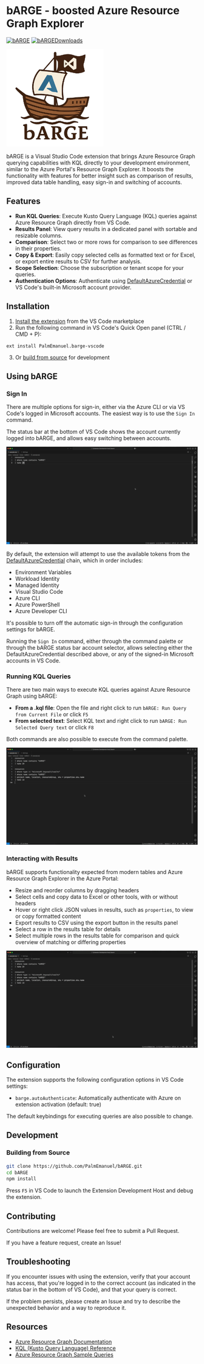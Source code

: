 # bARGE - boosted Azure Resource Graph Explorer

[![bARGE]][bARGEMarketplace] [![bARGEDownloads]][bARGEMarketplace]

<img src="media/readme/bARGE.png" width="256">

bARGE is a Visual Studio Code extension that brings Azure Resource Graph querying capabilities with KQL directly to your development environment, similar to the Azure Portal's Resource Graph Explorer. It boosts the functionality with features for better insight such as comparison of results, improved data table handling, easy sign-in and switching of accounts.

## Features

- **Run KQL Queries**: Execute Kusto Query Language (KQL) queries against Azure Resource Graph directly from VS Code.
- **Results Panel**: View query results in a dedicated panel with sortable and resizable columns.
- **Comparison**: Select two or more rows for comparison to see differences in their properties.
- **Copy & Export**: Easily copy selected cells as formatted text or for Excel, or export entire results to CSV for further analysis.
- **Scope Selection**: Choose the subscription or tenant scope for your queries.
- **Authentication Options**: Authenticate using [DefaultAzureCredential](https://learn.microsoft.com/en-us/javascript/api/@azure/identity/defaultazurecredential?view=azure-node-latest) or VS Code's built-in Microsoft account provider.

## Installation

1. [Install the extension](https://marketplace.visualstudio.com/items?itemName=PalmEmanuel.barge-vscode) from the VS Code marketplace
2. Run the following command in VS Code's Quick Open panel (CTRL / CMD + P):

```
ext install PalmEmanuel.barge-vscode
```

3. Or [build from source](#building-from-source) for development

## Using bARGE

### Sign In

There are multiple options for sign-in, either via the Azure CLI or via VS Code's logged in Microsoft accounts. The easiest way is to use the `Sign In` command.

The status bar at the bottom of VS Code shows the account currently logged into bARGE, and allows easy switching between accounts.

![Sign In](media/readme/gifs/sign-in.gif)

By default, the extension will attempt to use the available tokens from the [DefaultAzureCredential](https://learn.microsoft.com/en-us/javascript/api/@azure/identity/defaultazurecredential?view=azure-node-latest) chain, which in order includes:

- Environment Variables
- Workload Identity
- Managed Identity
- Visual Studio Code
- Azure CLI
- Azure PowerShell
- Azure Developer CLI

It's possible to turn off the automatic sign-in through the configuration settings for bARGE.

Running the `Sign In` command, either through the command palette or through the bARGE status bar account selector, allows selecting either the DefaultAzureCredential described above, or any of the signed-in Microsoft accounts in VS Code.

### Running KQL Queries

There are two main ways to execute KQL queries against Azure Resource Graph using bARGE:

- **From a .kql file**: Open the file and right click to run `bARGE: Run Query from Current File` or click `F5`
- **From selected text**: Select KQL text and right click to run `bARGE: Run Selected Query text` or click `F8`

Both commands are also possible to execute from the command palette.

![Query with Row Details](media/readme/gifs/query-details.gif)

### Interacting with Results

bARGE supports functionality expected from modern tables and Azure Resource Graph Explorer in the Azure Portal:

- Resize and reorder columns by dragging headers
- Select cells and copy data to Excel or other tools, with or without headers
- Hover or right click JSON values in results, such as `properties`, to view or copy formatted content
- Export results to CSV using the export button in the results panel
- Select a row in the results table for details
- Select multiple rows in the results table for comparison and quick overview of matching or differing properties

![Query with Row Comparison](media/readme/gifs/query-comparison.gif)

## Configuration

The extension supports the following configuration options in VS Code settings:

- `barge.autoAuthenticate`: Automatically authenticate with Azure on extension activation (default: true)

The default keybindings for executing queries are also possible to change.

## Development

### Building from Source

```bash
git clone https://github.com/PalmEmanuel/bARGE.git
cd bARGE
npm install
```

Press `F5` in VS Code to launch the Extension Development Host and debug the extension.

## Contributing

Contributions are welcome! Please feel free to submit a Pull Request.

If you have a feature request, create an Issue!

## Troubleshooting

If you encounter issues with using the extension, verify that your account has access, that you're logged in to the correct account (as indicated in the status bar in the bottom of VS Code), and that your query is correct.

If the problem persists, please create an Issue and try to describe the unexpected behavior and a way to reproduce it.

## Resources

- [Azure Resource Graph Documentation](https://docs.microsoft.com/en-us/azure/governance/resource-graph/)
- [KQL (Kusto Query Language) Reference](https://docs.microsoft.com/en-us/azure/data-explorer/kusto/query/)
- [Azure Resource Graph Sample Queries](https://docs.microsoft.com/en-us/azure/governance/resource-graph/samples/starter)

<!-- References -->
[bARGEDownloads]: https://img.shields.io/visual-studio-marketplace/d/PalmEmanuel.barge-vscode?label=bARGE%20Downloads
[bARGEMarketplace]: https://marketplace.visualstudio.com/items?itemName=PalmEmanuel.barge-vscode
[bARGE]: https://img.shields.io/visual-studio-marketplace/v/PalmEmanuel.barge-vscode?label=bARGE
